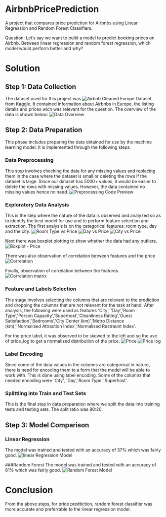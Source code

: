# AirbnbPricePrediction
A project that compares price prediction for Airbnbs using Linear Regression and Random Forest Classifiers.

Question: Let’s say we want to build a model to predict booking prices on Airbnb. Between linear regression and random forest regression, which model would perform better and why?

# Solution
## Step 1: Data Collection
The dataset used for this project was ![Airbnb Cleaned Europe Dataset]([https://www.kaggle.com/datasets/blastchar/telco-customer-churn](https://www.kaggle.com/datasets/dipeshkhemani/airbnb-cleaned-europe-dataset)) from Kaggle. It contained information about Airbnbs in Europe, the listing details and prices wich was relevant for the question. 
The overview of the data is shown below:
![Data Overview](/df_bnb.png)

## Step 2: Data Preparation
This phase includes preparing the data obtained for use by the machine learning model. It is implemented through the following steps.

### Data Preprocessing
This step involves checking the data for any missing values and replacing them in the case where the dataset is small or deleting the rows if the dataset is large. Since our dataset has 5000+ values, it would be easier to delete the rows with missing values. However, the data contained no missing values hence no need.
![Preprocessing Code Preview](/null_bnb.png)

### Exploratory Data Analysis
This is the step where the nature of the data is observed and analyzed so as to identify the best model for use and to perform feature selection and extraction. 
The first analysis is on the categorical features: room type, day and the city. 
![Room Type vs Price](/roomvsprice.png)
![Day vs Price](/dayvsprice.png)
![City vs Price](/cityvsprice.png)

Next there was boxplot plotting to show whether the data had any outliers.
![Boxplot - Price](/boxplot.png)

There was also observation of correlation between features and the price
![Correlation](/corr.png)

Finally, observation of correlation between the features.
![Correlation matrix](/corr2.png)

### Feature and Labels Selection
This stage involves selecting the columns that are relevant to the prediction and dropping the columns that are not relevant for the task at hand. After analysis, the following were used as features 'City',	'Day','Room Type','Person Capacity','Superhost','Cleanliness Rating','Guest Satisfaction','Bedrooms','City Center (km)','Metro Distance (km)','Normalised Attraction Index','Normalised Restraunt Index'.	

For the price label, it was observed to be skewed to the left and so the use of price_log to get a normalized distribution of the price.
![Price](/pricedist.png)
![Price log](/pricelog_dist.png)


### Label Encoding
Since come of the data values in the columns are categorical in nature, there is need for encoding them to a form that the model will be able to work with. This is done using label encoding. Some of the columns that needed encoding were 'City',	'Day','Room Type','Superhost'. 

### Splittling into Train and Test Sets
This is the final step in data preparation where we split the data into training tests and testing sets. The split ratio was 80:20.

## Step 3: Model Comparison
### Linear Regression
The model was trained and tested with an accuracy of 37% which was fairly good.
![linear Regression Model](/linearreg.png)

###Random Forest
The model was trained and tested with an accuracy of 81% which was fairly good.
![Random Forest Model](/rforest.png)

# Conclusion
From the above steps, for price predtiction, random forest classifier was more accurate and preferrable to the linear regression model. 





